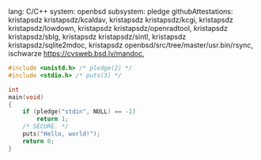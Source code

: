 lang: C/C++
system: openbsd
subsystem: pledge
githubAttestations: 
    kristapsdz kristapsdz/kcaldav,
    kristapsdz kristapsdz/kcgi,
    kristapsdz kristapsdz/lowdown,
    kristapsdz kristapsdz/openradtool,
    kristapsdz kristapsdz/sblg,
    kristapsdz kristapsdz/sintl,
    kristapsdz kristapsdz/sqlite2mdoc,
    kristapsdz openbsd/src/tree/master/usr.bin/rsync,
    ischwarze https://cvsweb.bsd.lv/mandoc,

```c
#include <unistd.h> /* pledge(2) */
#include <stdio.h> /* puts(3) */

int
main(void)
{
	if (pledge("stdin", NULL) == -1)
		return 1;
	/* SECURE. */
	puts("Hello, world!");
	return 0;
}
```
